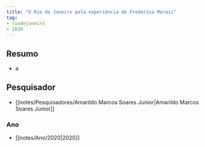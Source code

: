 ```yaml
---
title: "O Rio de Janeiro pela experiência de Frederico Morais"
tag:
- riodejaneiro
- 2020
---
```


## Resumo
- a
## Pesquisador
- [[notes/Pesquisadores/Amarildo Marcos Soares Junior|Amarildo Marcos Soares Junior]]
### Ano
- [[notes/Ano/2020|2020]]

